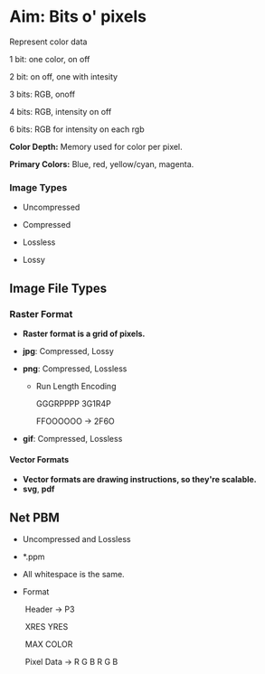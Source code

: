# Aim: Bits o' pixels

Represent color data

1 bit: one color, on off

2 bit: on off, one with intesity

3 bits: RGB, onoff

4 bits: RGB, intensity on off

6 bits: RGB for intensity on each rgb



**Color Depth:** Memory used for color per pixel.

**Primary Colors:** Blue, red, yellow/cyan, magenta.



### Image Types

- Uncompressed


- Compressed 


- Lossless
- Lossy



## Image File Types

### Raster Format

- **Raster format is a grid of pixels.**


- **jpg**: Compressed, Lossy

- **png**: Compressed, Lossless

  - Run Length Encoding

    GGGRPPPP		3G1R4P

    FFOOOOOO  →    2F6O

- **gif**: Compressed, Lossless

#### Vector Formats 

- **Vector formats are drawing instructions, so they're scalable.**
- **svg**, **pdf**



## Net PBM

- Uncompressed and Lossless

- *.ppm

- All whitespace is the same.

- Format

  ​	Header → P3

  ​			   XRES YRES

  ​			   MAX COLOR

  ​	Pixel Data → R G B R G B

